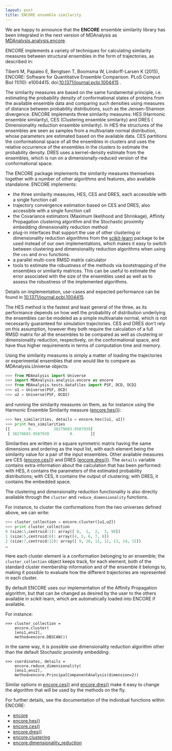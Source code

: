 ```yaml
---
layout: post
title: ENCORE ensemble similarity
---
```


We are happy to announce that the **ENCORE** ensemble similarity library has 
been integrated in the next version of MDAnalysis as [
MDAnalysis.analysis.encore](http://devdocs.mdanalysis.org/documentation_pages/analysis/encore.html).

ENCORE implements a variety of techniques for calculating similarity measures 
between structural ensembles in the form of trajectories, as described in:

Tiberti M, Papaleo E, Bengtsen T, Boomsma W, Lindorff-Larsen K (2015), ENCORE:
Software for Quantitative Ensemble Comparison. PLoS Comput Biol 11(10):
e1004415.
doi:[10.1371/journal.pcbi.1004415](http://doi.org/10.1371/journal.pcbi.1004415)
.

The similarity measures are based on the same fundamental principle, i.e. 
estimating the probability density of conformational states of proteins from 
the available ensemble data and comparing such densities using measures of 
distance between probability distributions, such as the Jensen-Shannon 
divergence. ENCORE implements three similarity measures: HES (Harmonic 
ensemble similarity), CES (Clustering ensemble similarity) and DRES (
Dimensionality reduction ensemble similarity). In HES the structures of the 
ensembles are seen as samples from a multivariate normal distribution, whose 
parameters are estimated based on the available data. CES partitions the 
conformational space of all the ensembles in clusters and uses the relative 
occurrence of the ensembles in the clusters to estimate the probability 
density. DRES uses a kernel-density estimate from the ensembles, which is run 
on a dimensionally-reduced version of the conformational space.

The ENCORE package implements the similarity measures themselves together with 
a number of other algorithms and features, also available standalone. ENCORE 
implements:

* the three similarity measures, HES, CES and DRES, each accessible with a 
single function call
* trajectory convergence estimation based on CES and DRES, also accessible 
with a single function call
* the Covariance estimators (Maximum likelihood and Shrinkage), Affinity 
Propagation clustering algorithm and the Stochastic proximity embedding 
dimensionality reduction method
* plug-in interfaces that support the use of other clustering or 
dimensionality reduction algorithms from the [scikit-learn](http://scikit-learn.org/) package to be used instead of our own implementations, 
which makes it easy to switch between clustering and dimensionality reduction 
algorithms when using the `ces` and `dres` functions. 
* a parallel multi-core RMSD matrix calculator
* tools to estimate the robustness of the methods via bootstrapping of the 
ensembles or similarity matrices. This can be useful to estimate the error 
associated with the size of the ensembles used as well as to assess the 
robustness of the implemented algorithms.

Details on implementation, use-cases and expected performance
can be found in [10.1371/journal.pcbi.1004415](http://doi.org/10.1371/journal.pcbi.1004415).

The HES method is the fastest and least general of the three, as its 
performance depends on  how well the probability of distribution underlying 
the ensembles can be modeled as a simple multivariate normal, which is not 
necessarily guaranteed for simulation trajectories. CES and DRES don't rely on 
this assumption, however they both require the calculation of a full RMSD 
matrix for all the ensembles to be compared as well as clustering or 
dimensionality reduction, respectively, on the conformational space, and have 
thus higher requirements in terms of computation time and memory.

Using the similarity measures is simply a matter of loading the trajectories 
or experimental ensembles that one would like to compare as 
MDAnalysis.Universe objects:

```python
>>> from MDAnalysis import Universe
>>> import MDAnalysis.analysis.encore as encore
>>> from MDAnalysis.tests.datafiles import PSF, DCD, DCD2
>>> u1 = Universe(PSF, DCD)
>>> u2 = Universe(PSF, DCD2)
```

and running the similarity measures on them, as for instance using the 
Harmonic Ensemble Similarity measure ([encore.hes()](http://devdocs.mdanalysis.org//documentation_pages/analysis/encore/similarity.html#MDAnalysis.analysis.encore.similarity.hes)):

```python
>>> hes_similarities, details = encore.hes([u1, u2])
>>> print hes_similarities
[[        0.         38279683.9587939]
 [ 38279683.9587939         0.       ]]
```

Similarities are written in a square symmetric matrix having the same 
dimensions and ordering as the input list, with each element being the 
similarity value for a pair of the input ensembles. Other available measures 
are CES ([encore.ces()](http://devdocs.mdanalysis.org//documentation_pages/analysis/encore/similarity.html#MDAnalysis.analysis.encore.similarity.ces)) 
and DRES ([encore.dres()](http://devdocs.mdanalysis.org//documentation_pages/analysis/encore/similarity.html#MDAnalysis.analysis.encore.similarity.dres)).
The `details` variable contains extra information about the calculation that 
has been performed: with HES, it contains the parameters of the estimated 
probability distributions; with CES, it contains the output of clustering;
with DRES, it contains the embedded space.

The clustering and dimensionality reduction functionality is also directly 
available through the `cluster` and `reduce_dimensionality` functions. 

For instance, to cluster the conformations
from the two universes defined above, we can write:

```python
>>> cluster_collection = encore.cluster([u1,u2])
>>> print cluster_collection
0 (size:5,centroid:1): array([ 0,  1,  2,  3, 98])
1 (size:5,centroid:6): array([4, 5, 6, 7, 8])
2 (size:7,centroid:12): array([ 9, 10, 11, 12, 13, 14, 15])
…
```

Here each cluster element is a conformation belonging to an ensemble; the `cluster_collection` object keeps track, for each element, both of the standard cluster membership information and of the ensemble it belongs to, making it possible to evaluate how the different trajectories are represented in each cluster. 

By default ENCORE uses our implementation of the Affinity Propagation 
algorithm, but that can be changed as desired by the user to the others 
available in scikit-learn, which are automatically loaded into ENCORE if 
available.

For instance:

```
>>> cluster_collection =
    encore.cluster(
    [ens1,ens2],
    method=encore.DBSCAN())
```

in the same way, it is possible use dimensionality reduction algorithm other 
than the default Stochastic proximity embedding:

```
>>> coordinates, details =
    encore.reduce_dimensionality(
    [ens1,ens2],
    method=encore.PrincipalComponentAnalysis(dimension=2))
```

Similar options in [encore.ces()](http://devdocs.mdanalysis.org//documentation_pages/analysis/encore/similarity.html#MDAnalysis.analysis.encore.similarity.ces) 
and [encore.dres()](http://devdocs.mdanalysis.org//documentation_pages/analysis/encore/similarity.html#MDAnalysis.analysis.encore.similarity.dres) make it easy to change the algorithm that will be used by the methods on the 
fly.

For further details, see the documentation of the individual functions within 
ENCORE:

* [encore](http://devdocs.mdanalysis.org/documentation_pages/analysis/encore.html)
* [encore.hes()](http://devdocs.mdanalysis.org/documentation_pages/analysis/encore/similarity.html#MDAnalysis.analysis.encore.similarity.hes)
* [encore.ces()](http://devdocs.mdanalysis.org/documentation_pages/analysis/encore/similarity.html#MDAnalysis.analysis.encore.similarity.ces)
* [encore.dres()](http://devdocs.mdanalysis.org/documentation_pages/analysis/encore/similarity.html#MDAnalysis.analysis.encore.similarity.dres)
* [encore.clustering](http://devdocs.mdanalysis.org/documentation_pages/analysis/encore/clustering.html)
* [encore.dimensionality_reduction](http://devdocs.mdanalysis.org/documentation_pages/analysis/encore/dimensionality_reduction.html)

